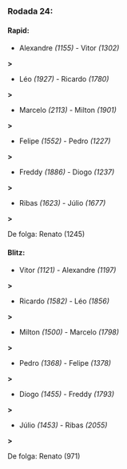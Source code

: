 ### Rodada 24:

#### Rapid:

* Alexandre *(1155)*     -     Vitor *(1302)*

 **>** 
* Léo *(1927)*     -     Ricardo *(1780)*

 **>** 
* Marcelo *(2113)*     -     Milton *(1901)*

 **>** 
* Felipe *(1552)*     -     Pedro *(1227)*

 **>** 
* Freddy *(1886)*     -     Diogo *(1237)*

 **>** 
* Ribas *(1623)*     -     Júlio *(1677)*

 **>** 

De folga: Renato (1245)

#### Blitz:

* Vitor *(1121)*     -     Alexandre *(1197)*

 **>** 
* Ricardo *(1582)*     -     Léo *(1856)*

 **>** 
* Milton *(1500)*     -     Marcelo *(1798)*

 **>** 
* Pedro *(1368)*     -     Felipe *(1378)*

 **>** 
* Diogo *(1455)*     -     Freddy *(1793)*

 **>** 
* Júlio *(1453)*     -     Ribas *(2055)*

 **>** 

De folga: Renato (971)

